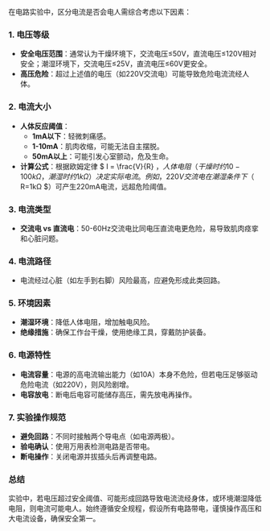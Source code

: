 在电路实验中，区分电流是否会电人需综合考虑以下因素：

### 1. **电压等级**

- **安全电压范围**：通常认为干燥环境下，交流电压≤50V，直流电压≤120V相对安全；潮湿环境下，交流电压≤25V，直流电压≤60V更安全。
- **高压危险**：超过上述值的电压（如220V交流电）可能导致危险电流流经人体。

### 2. **电流大小**

- **人体反应阈值**：
  - **1mA以下**：轻微刺痛感。
  - **1-10mA**：肌肉收缩，可能无法自主摆脱。
  - **50mA以上**：可能引发心室颤动，危及生命。
- **计算公式**：根据欧姆定律 $ I = \frac{V}{R} $，人体电阻（干燥时约10-100kΩ，潮湿时约1kΩ）决定实际电流。例如，220V交流电在潮湿条件下（$ R=1kΩ $）可产生220mA电流，远超危险阈值。

### 3. **电流类型**

- **交流电 vs 直流电**：50-60Hz交流电比同电压直流电更危险，易导致肌肉痉挛和心脏问题。

### 4. **电流路径**

- 电流经过心脏（如左手到右脚）风险最高，应避免形成此类回路。

### 5. **环境因素**

- **潮湿环境**：降低人体电阻，增加触电风险。
- **绝缘措施**：确保工作台干燥，使用绝缘工具，穿戴防护装备。

### 6. **电源特性**

- **电流容量**：电源的高电流输出能力（如10A）本身不危险，但若电压足够驱动危险电流（如220V），则风险剧增。
- **电容放电**：断电后电容可能储存高压，需先放电再操作。

### 7. **实验操作规范**

- **避免回路**：不同时接触两个导电点（如电源两极）。
- **验电确认**：使用万用表检测电路是否带电。
- **断电操作**：关闭电源并拔插头后再调整电路。

### 总结

实验中，若电压超过安全阈值、可能形成回路导致电流流经身体，或环境潮湿降低电阻，则电流可能电人。始终遵循安全规程，假设所有电路带电，谨慎操作高压和大电流设备，确保安全第一。
